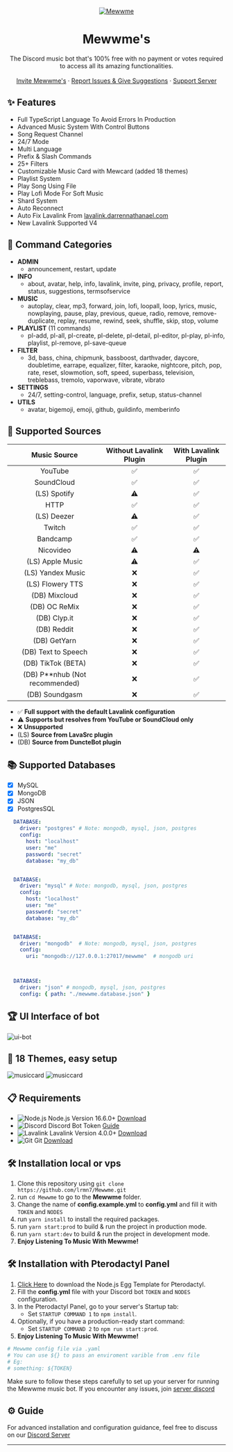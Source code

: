 <br />
<p align="center">
  <a href="https://discord.gg/6EXgrmtkPX">
    <img src="https://cdn.is-a.fun/bot/mewwme/mewgithub.png" alt="Mewwme" >
  </a>

  <h1 align="center">Mewwme's</h1>

  <p align="center">The Discord music bot that's 100% free with no payment or votes required to access all its amazing functionalities.
    <br />
    <br />
    <a href="https://discord.com/api/oauth2/authorize?client_id=928711702596423740&permissions=551940385840&response_type=code&redirect_uri=https%3A%2F%2Fdiscord.gg%2F6EXgrmtkPX&scope=guilds.join+bot+applications.commands">Invite Mewwme's</a>
    ·
    <a href="https://discord.gg/6EXgrmtkPX">Report Issues & Give Suggestions</a>
    ·
    <a href="https://discord.gg/mewwme">Support Server</a>
  </p>
</p>

## ✨ Features
- Full TypeScript Language To Avoid Errors In Production
- Advanced Music System With Control Buttons
- Song Request Channel
- 24/7 Mode
- Multi Language
- Prefix & Slash Commands
- 25+ Filters
- Customizable Music Card with Mewcard (added 18 themes)
- Playlist System
- Play Song Using File
- Play Lofi Mode For Soft Music
- Shard System
- Auto Reconnect
- Auto Fix Lavalink From [lavalink.darrennathanael.com](https://lavalink.darrennathanael.com/NoSSL/lavalink-without-ssl)
- New Lavalink Supported V4

## 📜 Command Categories
- **ADMIN**
  - announcement, restart, update
- **INFO**
  - about, avatar, help, info, lavalink, invite, ping, privacy, profile, report, status, suggestions, termsofservice
- **MUSIC**
  - autoplay, clear, mp3, forward, join, lofi, loopall, loop, lyrics, music, nowplaying, pause, play, previous, queue, radio, remove, remove-duplicate, replay, resume, rewind, seek, shuffle, skip, stop, volume
- **PLAYLIST** (11 commands)
  - pl-add, pl-all, pl-create, pl-delete, pl-detail, pl-editor, pl-play, pl-info, playlist, pl-remove, pl-save-queue
- **FILTER**
  - 3d, bass, china, chipmunk, bassboost, darthvader, daycore, doubletime, earrape, equalizer, filter, karaoke, nightcore, pitch, pop, rate, reset, slowmotion, soft, speed, superbass, television, treblebass, tremolo, vaporwave, vibrate, vibrato
- **SETTINGS**
  - 24/7, setting-control, language, prefix, setup, status-channel
- **UTILS**
  - avatar, bigemoji, emoji, github, guildinfo, memberinfo


## 🚀 Supported Sources
|           Music Source           | Without Lavalink Plugin | With Lavalink Plugin |
| :------------------------------: | :---------------------: | :------------------: |
|             YouTube              |           ✅            |          ✅          |
|            SoundCloud            |           ✅            |          ✅          |
|           (LS) Spotify           |           ⚠️            |          ✅          |
|               HTTP               |           ✅            |          ✅          |
|           (LS) Deezer            |           ⚠️            |          ✅          |
|              Twitch              |           ✅            |          ✅          |
|             Bandcamp             |           ✅            |          ✅          |
|            Nicovideo             |           ⚠️            |          ⚠️          |
|         (LS) Apple Music         |           ⚠️            |          ✅          |
|        (LS) Yandex Music         |           ❌            |          ✅          |
|         (LS) Flowery TTS         |           ❌            |          ✅          |
|          (DB) Mixcloud           |           ❌            |          ✅          |
|          (DB) OC ReMix           |           ❌            |          ✅          |
|           (DB) Clyp.it           |           ❌            |          ✅          |
|           (DB) Reddit            |           ❌            |          ✅          |
|           (DB) GetYarn           |           ❌            |          ✅          |
|       (DB) Text to Speech        |           ❌            |          ✅          |
|        (DB) TikTok (BETA)        |           ❌            |          ✅          |
| (DB) P\*\*nhub (Not recommended) |           ❌            |          ✅          |
|          (DB) Soundgasm          |           ❌            |          ✅          |

- ✅ **Full support with the default Lavalink configuration**
- ⚠️ **Supports but resolves from YouTube or SoundCloud only**
- ❌ **Unsupported**
- (LS) **Source from LavaSrc plugin**
- (DB) **Source from DuncteBot plugin**

## 📚 Supported Databases
- [x] MySQL
- [x] MongoDB
- [x] JSON
- [x] PostgresSQL
```yaml
  DATABASE:
    driver: "postgres" # Note: mongodb, mysql, json, postgres
    config:
      host: "localhost"
      user: "me"
      password: "secret"
      database: "my_db"


  DATABASE:
    driver: "mysql" # Note: mongodb, mysql, json, postgres
    config:
      host: "localhost"
      user: "me"
      password: "secret"
      database: "my_db"


  DATABASE:
    driver: "mongodb"  # Note: mongodb, mysql, json, postgres
    config:
      uri: "mongodb://127.0.0.1:27017/mewwme"  # mongodb uri



  DATABASE:
    driver: "json" # mongodb, mysql, json, postgres
    config: { path: "./mewwme.database.json" }
```

## 🏆 UI Interface of bot
![ui-bot](https://cdn.is-a.fun/bot/archive/ui.png)

## 🔮 18 Themes, easy setup
![musiccard](https://cdn.is-a.fun/bot/archive/musiccard.png)
![musiccard](https://cdn.is-a.fun/bot/archive/card.png)

## 📋 Requirements
- ![Node.js](https://img.shields.io/badge/Node.js-026E00?style=for-the-badge) Node.js Version 16.6.0+ [Download](https://nodejs.org/en/download)
- ![Discord](https://img.shields.io/badge/Discord-404EED?style=for-the-badge) Discord Bot Token [Guide](https://discordjs.guide/preparations/setting-up-a-bot-application.html#creating-your-bot)
- ![Lavalink](https://img.shields.io/badge/Lavalink-FC3F37?style=for-the-badge) Lavalink Version 4.0.0+ [Download](https://github.com/lavalink-devs/Lavalink/releases)
- ![Git](https://img.shields.io/badge/Git-F05033?style=for-the-badge) Git [Download](https://git-scm.com/downloads)

## 🛠️ Installation local or vps
1. Clone this repository using `git clone https://github.com/lrmn7/Mewwme.git`
2. run `cd Mewwme` to go to the **Mewwme** folder.
3. Change the name of **config.example.yml** to **config.yml** and fill it with `TOKEN` and `NODES`
4. run `yarn install` to install the required packages.
5. run `yarn start:prod` to build & run the project in production mode.
6. run `yarn start:dev` to build & run the project in  development mode.
7. **Enjoy Listening To Music With Mewwme!**

## 🛠️ Installation with Pterodactyl Panel
1. [Click Here](https://github.com/mewwme/mewwme.github.io/blob/main/cdn/egg-node-j-s--universal.json) to download the Node.js Egg Template for Pterodactyl.
2. Fill the **config.yml** file with your Discord bot `TOKEN` and `NODES` configuration.
3. In the Pterodactyl Panel, go to your server's Startup tab:
   - Set `STARTUP COMMAND 1` to `npm install`.
4. Optionally, if you have a production-ready start command:
   - Set `STARTUP COMMAND 2` to `npm run start:prod`.
5. **Enjoy Listening To Music With Mewwme!**

```yaml
# Mewwme config file via .yaml
# You can use ${} to pass an enviroment varible from .env file
# Eg:
# something: ${TOKEN}
```

Make sure to follow these steps carefully to set up your server for running the Mewwme music bot. If you encounter any issues, join [server discord](https://discord.gg/6EXgrmtkPX)

## ⚙️ Guide
For advanced installation and configuration guidance, feel free to discuss on our [Discord Server](https://discord.gg/6EXgrmtkPX)

---
